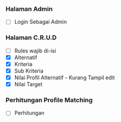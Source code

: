 ### Halaman Admin
- [ ] Login Sebagai Admin
### Halaman C.R.U.D 
- [ ] Rules wajib di-isi
- [x] Alternatif
- [x] Kriteria
- [x] Sub Kriteria
- [x] Nilai Profil Alternatif - Kurang Tampil edit
- [x] Nilai Target

### Perhitungan Profile Matching
- [ ] Perhitungan
